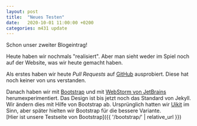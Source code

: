 ```yaml
---
layout: post
title:  "Neues Testen"
date:   2020-10-01 11:00:00 +0200
categories: m431 update
---
```

Schon unser zweiter Blogeintrag!

Heute haben wir nochmals "realisiert".
Aber man sieht weder im Spiel noch auf der Website,
was wir heute gemacht haben.

Als erstes haben wir heute *Pull Requests* auf [GitHub] ausprobiert.
Diese hat noch keiner von uns verstanden.

Danach haben wir mit [Bootstrap] und mit [WebStorm von JetBrains] herumexperimentiert.
Das Design ist bis jetzt noch das Standard von Jekyll.
Wir ändern dies mit Hilfe von Bootstrap ab.
Ursprünglich hatten wir [Uikit] im Sinn, aber später hielten wir
Bootstrap für die bessere Variante.  
[Hier ist unsere Testseite von Bootstrap]({{ '/bootstrap/' | relative_url }})

[GitHub]: https://github.com/
[WebStorm von JetBrains]: https://www.jetbrains.com/de-de/webstorm/
[Bootstrap]: https://getbootstrap.com/
[Uikit]: https://getuikit.com/
